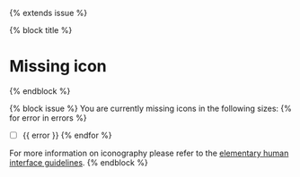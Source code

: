{% extends issue %}

{% block title %}
# Missing icon
{% endblock %}

{% block issue %}
You are currently missing icons in the following sizes:
{% for error in errors %}
- [ ] {{ error }}
{% endfor %}

For more information on iconography please refer to the [elementary human interface guidelines](https://elementary.io/docs/human-interface-guidelines#iconography).
{% endblock %}
